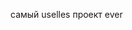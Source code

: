 самый uselles проект ever
<!---
path-0f-misantrope/path-0f-misantrope is a ✨ special ✨ repository because its `README.md` (this file) appears on your GitHub profile.
You can click the Preview link to take a look at your changes.
--->
